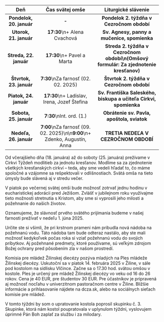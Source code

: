<!-- title: "Informácie o omšiach - 19. - 26. január" -->
<!-- date: "2024-01-19" -->

<!-- table-setup wrapStyle=row; wrapOn=max-width:767px; wrapHideHeader=true -->
| Deň | Čas svätej omše | Liturgické slávenie |
| :---: | :---: | :---: |
| **Pondelok, 20. január** | **-** | **Pondelok 2. týždňa v Cezročnom období** |
| **Utorok, 21. január** | **17:30**\n+ Alena Cvachová | **Sv. Agnesy, panny a mučenice, spomienka** |
| **Streda, 22. január** | **17:30**\n+ Pavel a Marta | **Streda 2. týždňa v Cezročnom období\n(Omšový formulár: Za zjednotenie kresťanov)** |
| **Štvrtok, 23. január** | **7:30**\nZa farnosť (02. 02. 2025) | **Štvrtok 2. týždňa v Cezročnom období** |
| **Piatok, 24. január** | **17:30**\n+ Ladislav, Irena, Jozef Štefina | **Sv. Františka Saleského, biskupa a učiteľa Cirkvi, spomienka** |
| **Sobota, 25. január** | **7:30**\nInt. ord. (1.) | **Obrátenie sv. Pavla, apoštola, sviatok** |
| **Nedeľa, 26. január** | **7:00**\nZa farnosť (09. 02. 2025)\n\n**9:00**\n+ Zdenko, Augustín, Anna | **TRETIA NEDEĽA V CEZROČNOM OBDOBÍ** |


Od včerajšieho dňa (18. januára) až do soboty (25. januára) prežívame v Cirkvi Týždeň modlitieb za jednotu kresťanov. Modlime sa za zjednotenie všetkých kresťanských cirkví – teda, aby sme vedeli hľadať to, čo máme spoločné a vzájomne sa rešpektovali v odlišnostiach. Svätá omša na tieto úmysly bude slávená aj v stredu večer.

V piatok po večernej svätej omši bude možnosť zotrvať jednu hodinu v eucharistickej adorácii pred Ježišom. Zvlášť v jubilejnom roku využívajme tieto možnosti stretnutia s Kristom, aby sme si vyprosili jeho milosti a požehnanie do našich životov.

Oznamujeme, že slávnosť prvého svätého prijímania budeme v našej farnosti prežívať v nedeľu 1. júna 2025.

Určite ste si všimli, že pri krstnom prameni nám pribudla nová nádoba na požehnanú vodu. Táto nádoba tam bude odteraz nastálo, aby ste mali možnosť kedykoľvek počas roka si vziať požehnanú vodu do svojich príbytkov. Aj požehnané predmety, ktoré používame, sú veľkým zdrojom Božej ochrany pred pôsobením zla v našom prostredí.

Komisia pre mládež Žilinskej diecézy pozýva mladých na Ples mládeže Žilinskej diecézy. Uskutoční sa v piatok 14. februára 2025 v Žiline, v sále pod kostolom na sídlisku Vlčince. Začne sa o 17.30 hod. svätou omšou v kostole. Ples je určený pre mládež Žilinskej diecézy vo veku od 16 do 26 rokov. Cena je 40 EUR, pre študentov 30 EUR. Pre účastníkov je pripravená aj možnosť nocľahu v univerzitnom pastoračnom centre v Žiline. Bližšie informácie a prihlasovanie nájdete na dcza.sk, alebo na sociálnych sieťach komisie pre mládež.
 
V tomto týždni by som o upratovanie kostola poprosil skupinku č. 3. Skupinke, ktorá nám kostol poupratovala v uplynulom týždni, vyslovujem úprimné Pán Boh zaplať za službu i za milodary.

